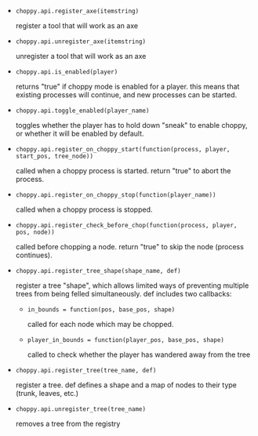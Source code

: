 * `choppy.api.register_axe(itemstring)`

  register a tool that will work as an axe

* `choppy.api.unregister_axe(itemstring)`

  unregister a tool that will work as an axe

* `choppy.api.is_enabled(player)`

  returns "true" if choppy mode is enabled for a player. this means that existing processes will continue,
  and new processes can be started.

* `choppy.api.toggle_enabled(player_name)`

  toggles whether the player has to hold down "sneak" to enable choppy, or whether it will be enabled by default.

* `choppy.api.register_on_choppy_start(function(process, player, start_pos, tree_node))`

  called when a choppy process is started. return "true" to abort the process.

* `choppy.api.register_on_choppy_stop(function(player_name))`

  called when a choppy process is stopped.

* `choppy.api.register_check_before_chop(function(process, player, pos, node))`

  called before chopping a node. return "true" to skip the node (process continues).

* `choppy.api.register_tree_shape(shape_name, def)`

  register a tree "shape", which allows limited ways of preventing multiple trees from being felled simultaneously.
  def includes two callbacks:

  * `in_bounds = function(pos, base_pos, shape)`

    called for each node which may be chopped.

  * `player_in_bounds = function(player_pos, base_pos, shape)`

    called to check whether the player has wandered away from the tree

* `choppy.api.register_tree(tree_name, def)`

  register a tree. def defines a shape and a map of nodes to their type (trunk, leaves, etc.)

* `choppy.api.unregister_tree(tree_name)`

  removes a tree from the registry
